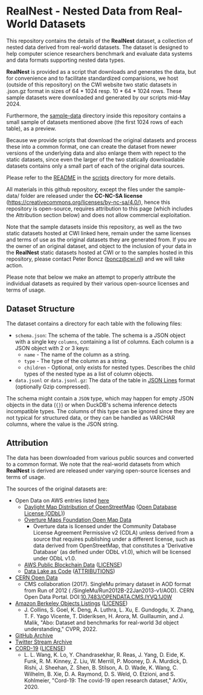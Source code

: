 # RealNest - Nested Data from Real-World Datasets

This repository contains the details of the **RealNest** dataset, a collection of nested data derived from real-world datasets.
The dataset is designed to help computer science researchers benchmark and evaluate data systems and data formats supporting 
nested data types.

**RealNest** is provided as a script that downloads and generates the data, but for convenience and to facilitate standardized
comparisions, we host (outside of this repository) on the CWI website two static datasets in .json.gz format in sizes of 
64 * 1024 resp. 10 * 64 * 1024 rows. These sample datasets were downloaded and generated by our scripts mid-May 2024.

Furthermore, the [sample-data](sample-data) directory inside this repository contains a small sample of datasets mentioned
above (the first 1024 rows of each table), as a preview.

Because we provide scripts that download the original datasets and process these into a common format, one can create the dataset 
from newer versions of the underlying data and also enlarge them with repect to the static datasets, since even the larger of 
the two statically downloadable  datasets contains only a small part of each of the original data sources.

Please refer to the [README](scripts/README.md) in the [scripts](scripts) directory for more details.

All materials in this github repository, except the files under the sample-data/ folder are released under the **CC-NC-SA license** 
(https://creativecommons.org/licenses/by-nc-sa/4.0/), hence this repository is open-source, requires attribution to this page 
(which includes the Attribution section below) and  does not allow commercial exploitation.

Note that the sample datasets inside this repository, as well as the two static datasets hosted at CWI linked here, remain
under the same licenses and terms of use as the original datasets they are generated from.
If you are the owner of an original dataset, and object to the inclusion of your data in the **RealNest** static datasets
hosted at CWI or to the samples hosted in this repository, please contact Peter Boncz (boncz@cwi.nl) and we will take action. 

Please note that below we make an attempt to properly attribute the individual datasets as required by their various
open-source licenses and terms of usage.

## Dataset Structure

The dataset contains a directory for each table with the following files:

- `schema.json`: The schema of the table. The schema is a JSON object with a single key `columns`, containing a list of
  columns. Each column is a JSON object with 2 or 3 keys:
    - `name` - The name of the column as a string.
    - `type` - The type of the column as a string.
    - `children` - Optional, only exists for nested types. Describes the child types of the nested type as a list of
      column objects.
- `data.jsonl` or `data.jsonl.gz`: The data of the table in [JSON Lines](https://jsonlines.org/) format (optionally
  Gzip compressed).

The schema might contain a `JSON` type, which may happen for empty JSON objects in the data (`{}`) or when DuckDB's
schema inference detects incompatible types. The columns of this type can be ignored since they are not typical for
structured data, or they can be handled as VARCHAR columns, where the value is the JSON string.

## Attribution

The data has been downloaded from various public sources and converted to a common format. We note that the real-world
datasets from which **RealNest** is derived are released under varying open-source licenses and terms of usage.

The sources of the original datasets are:

- Open Data on AWS entries listed [here](scripts/parquet_metadata.json)
    - [Daylight Map Distribution of OpenStreetMap](https://registry.opendata.aws/daylight-osm/) ([Open Database License (ODbL)](https://opendatacommons.org/licenses/odbl/1-0/))
    - [Overture Maps Foundation Open Map Data](https://registry.opendata.aws/overture/)
        - Overture data is licensed under the Community Database License Agreement Permissive v2 (CDLA) unless derived
          from a source that requires publishing under a different license, such as data derived from OpenStreetMap,
          that constitutes a 'Derivative Database' (as defined under ODbL v1.0), which will be licensed under ODbL v1.0.
    - [AWS Public Blockchain Data](https://registry.opendata.aws/aws-public-blockchain/) ([LICENSE](https://github.com/aws-solutions-library-samples/guidance-for-digital-assets-on-aws/blob/main/LICENSE))
    - [Data Lake as Code](https://github.com/aws-samples/data-lake-as-code) ([ATTRIBUTIONS](https://github.com/aws-samples/data-lake-as-code/blob/roda/docs/roda_attributions.txt))
- [CERN Open Data](https://opendata.cern.ch/record/6021)
    - CMS collaboration (2017). SingleMu primary dataset in AOD format from Run of 2012 (
      /SingleMu/Run2012B-22Jan2013-v1/AOD). CERN Open Data Portal.
      DOI:[10.7483/OPENDATA.CMS.IYVQ.1J0W](http://doi.org/10.7483/OPENDATA.CMS.IYVQ.1J0W)
- [Amazon Berkeley Objects Listings](https://amazon-berkeley-objects.s3.us-east-1.amazonaws.com/index.html) ([LICENSE](https://amazon-berkeley-objects.s3.us-east-1.amazonaws.com/LICENSE-CC-BY-4.0.txt))
    - J. Collins, S. Goel, K. Deng, A. Luthra, L. Xu, E. Gundogdu, X. Zhang, T. F. Yago
      Vicente, T. Dideriksen, H. Arora, M. Guillaumin, and J. Malik, "Abo: Dataset and
      benchmarks for real-world 3d object understanding," CVPR, 2022.
- [GitHub Archive](https://www.gharchive.org/)
- [Twitter Stream Archive](https://archive.org/details/twitterstream)
- [CORD-19](https://allenai.org/data/cord-19) ([LICENSE](https://ai2-semanticscholar-cord-19.s3-us-west-2.amazonaws.com/2020-03-13/COVID.DATA.LIC.AGMT.pdf))
    - L. L. Wang, K. Lo, Y. Chandrasekhar, R. Reas, J. Yang, D. Eide, K. Funk, R. M.
      Kinney, Z. Liu, W. Merrill, P. Mooney, D. A. Murdick, D. Rishi, J. Sheehan, Z. Shen,
      B. Stilson, A. D. Wade, K. Wang, C. Wilhelm, B. Xie, D. A. Raymond, D. S. Weld,
      O. Etzioni, and S. Kohlmeier, "Cord-19: The covid-19 open research dataset," ArXiv, 2020.


